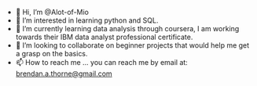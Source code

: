 - 👋 Hi, I’m @Alot-of-Mio
- 👀 I’m interested in learning python and SQL.
- 🌱 I’m currently learning data analysis through coursera, I am working towards their IBM data analyst professional certificate.
- 💞️ I’m looking to collaborate on beginner projects that would help me get a grasp on the basics.
- 📫 How to reach me ... you can reach me by email at: brendan.a.thorne@gmail.com

<!---
Alot-of-Mio/Alot-of-Mio is a ✨ special ✨ repository because its `README.md` (this file) appears on your GitHub profile.
You can click the Preview link to take a look at your changes.
--->

